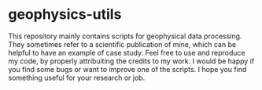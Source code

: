 # geophysics-utils
This repository mainly contains scripts for geophysical data processing. They sometimes refer to a scientific publication of mine, which can be helpful to have an example of case study. Feel free to use and reproduce my code, by properly attribuiting the credits to my work. I would be happy if you find some bugs or want to improve one of the scripts. I hope you find something useful for your research or job.
